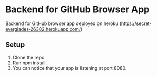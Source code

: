 # Backend for GitHub Browser App

Backend for GitHub browser app deployed on heroku (https://secret-everglades-26382.herokuapp.com/)

## Setup

1. Clone the repo.
2. Run npm install.
3. You can notice that your app is listening at port 8080. 
